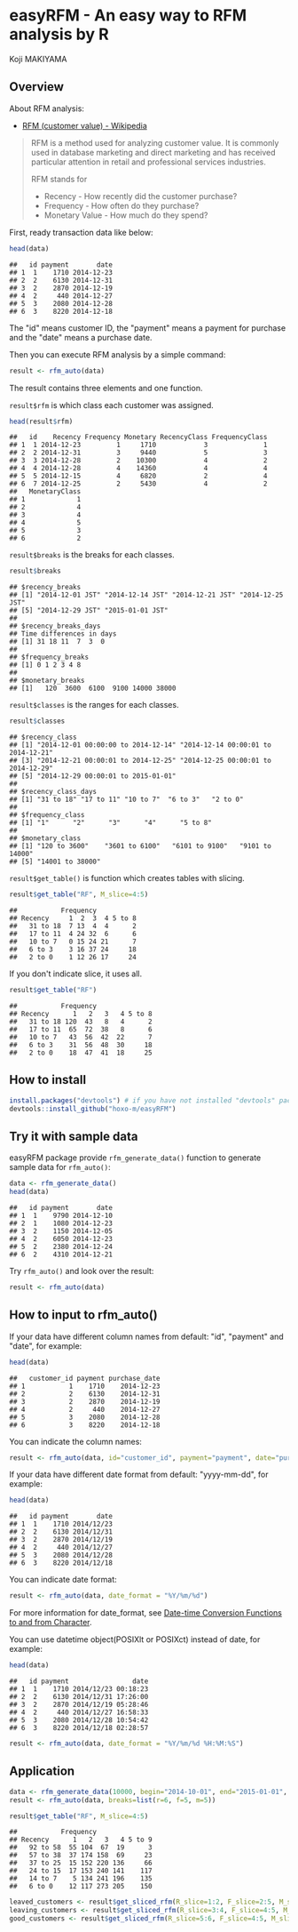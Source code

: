 # easyRFM - An easy way to RFM analysis by R
Koji MAKIYAMA  



## Overview

About RFM analysis:

- [RFM (customer value) - Wikipedia](http://en.wikipedia.org/wiki/RFM_%28customer_value%29)

> RFM is a method used for analyzing customer value. It is commonly used in database marketing and direct marketing and has received particular attention in retail and professional services industries.
> 
> RFM stands for
>
> - Recency - How recently did the customer purchase?
> - Frequency - How often do they purchase?
> - Monetary Value - How much do they spend?

First, ready transaction data like below:




```r
head(data)
```

```
##   id payment       date
## 1  1    1710 2014-12-23
## 2  2    6130 2014-12-31
## 3  2    2870 2014-12-19
## 4  2     440 2014-12-27
## 5  3    2080 2014-12-28
## 6  3    8220 2014-12-18
```

The "id" means customer ID, the "payment" means a payment for purchase and the "date" means a purchase date.

Then you can execute RFM analysis by a simple command:


```r
result <- rfm_auto(data)
```

The result contains three elements and one function.

`result$rfm` is which class each customer was assigned.


```r
head(result$rfm)
```

```
##   id    Recency Frequency Monetary RecencyClass FrequencyClass
## 1  1 2014-12-23         1     1710            3              1
## 2  2 2014-12-31         3     9440            5              3
## 3  3 2014-12-28         2    10300            4              2
## 4  4 2014-12-28         4    14360            4              4
## 5  5 2014-12-15         4     6820            2              4
## 6  7 2014-12-25         2     5430            4              2
##   MonetaryClass
## 1             1
## 2             4
## 3             4
## 4             5
## 5             3
## 6             2
```

`result$breaks` is the breaks for each classes.


```r
result$breaks
```

```
## $recency_breaks
## [1] "2014-12-01 JST" "2014-12-14 JST" "2014-12-21 JST" "2014-12-25 JST"
## [5] "2014-12-29 JST" "2015-01-01 JST"
## 
## $recency_breaks_days
## Time differences in days
## [1] 31 18 11  7  3  0
## 
## $frequency_breaks
## [1] 0 1 2 3 4 8
## 
## $monetary_breaks
## [1]   120  3600  6100  9100 14000 38000
```

`result$classes` is the ranges for each classes.


```r
result$classes
```

```
## $recency_class
## [1] "2014-12-01 00:00:00 to 2014-12-14" "2014-12-14 00:00:01 to 2014-12-21"
## [3] "2014-12-21 00:00:01 to 2014-12-25" "2014-12-25 00:00:01 to 2014-12-29"
## [5] "2014-12-29 00:00:01 to 2015-01-01"
## 
## $recency_class_days
## [1] "31 to 18" "17 to 11" "10 to 7"  "6 to 3"   "2 to 0"  
## 
## $frequency_class
## [1] "1"      "2"      "3"      "4"      "5 to 8"
## 
## $monetary_class
## [1] "120 to 3600"    "3601 to 6100"   "6101 to 9100"   "9101 to 14000" 
## [5] "14001 to 38000"
```

`result$get_table()` is function which creates tables with slicing.


```r
result$get_table("RF", M_slice=4:5)
```

```
##           Frequency
## Recency     1  2  3  4 5 to 8
##   31 to 18  7 13  4  4      2
##   17 to 11  4 24 32  6      6
##   10 to 7   0 15 24 21      7
##   6 to 3    3 16 37 24     18
##   2 to 0    1 12 26 17     24
```

If you don't indicate slice, it uses all.


```r
result$get_table("RF")
```

```
##           Frequency
## Recency      1   2   3   4 5 to 8
##   31 to 18 120  43   8   4      2
##   17 to 11  65  72  38   8      6
##   10 to 7   43  56  42  22      7
##   6 to 3    31  56  48  30     18
##   2 to 0    18  47  41  18     25
```

## How to install


```r
install.packages("devtools") # if you have not installed "devtools" package
devtools::install_github("hoxo-m/easyRFM")
```

## Try it with sample data

easyRFM package provide `rfm_generate_data()` function to generate sample data for `rfm_auto()`:


```r
data <- rfm_generate_data()
head(data)
```

```
##   id payment       date
## 1  1    9790 2014-12-10
## 2  1    1080 2014-12-23
## 3  2    1150 2014-12-05
## 4  2    6050 2014-12-23
## 5  2    2380 2014-12-24
## 6  2    4310 2014-12-21
```

Try `rfm_auto()` and look over the result:


```r
result <- rfm_auto(data)
```

## How to input to rfm_auto()

If your data have different column names from default: "id", "payment" and "date", for example:




```r
head(data)
```

```
##   customer_id payment purchase_date
## 1           1    1710    2014-12-23
## 2           2    6130    2014-12-31
## 3           2    2870    2014-12-19
## 4           2     440    2014-12-27
## 5           3    2080    2014-12-28
## 6           3    8220    2014-12-18
```

You can indicate the column names:


```r
result <- rfm_auto(data, id="customer_id", payment="payment", date="purchase_date")
```

If your data have different date format from default: "yyyy-mm-dd", for example:




```r
head(data)
```

```
##   id payment       date
## 1  1    1710 2014/12/23
## 2  2    6130 2014/12/31
## 3  2    2870 2014/12/19
## 4  2     440 2014/12/27
## 5  3    2080 2014/12/28
## 6  3    8220 2014/12/18
```

You can indicate date format:


```r
result <- rfm_auto(data, date_format = "%Y/%m/%d")
```

For more information for date_format, see [Date-time Conversion Functions to and from Character](http://stat.ethz.ch/R-manual/R-patched/library/base/html/strptime.html).

You can use datetime object(POSIXlt or POSIXct) instead of date, for example:




```r
head(data)
```

```
##   id payment                date
## 1  1    1710 2014/12/23 00:18:23
## 2  2    6130 2014/12/31 17:26:00
## 3  2    2870 2014/12/19 05:28:46
## 4  2     440 2014/12/27 16:58:33
## 5  3    2080 2014/12/28 10:54:42
## 6  3    8220 2014/12/18 02:28:57
```


```r
result <- rfm_auto(data, date_format = "%Y/%m/%d %H:%M:%S")
```

## Application


```r
data <- rfm_generate_data(10000, begin="2014-10-01", end="2015-01-01", seed=123)
result <- rfm_auto(data, breaks=list(r=6, f=5, m=5))

result$get_table("RF", M_slice=4:5)
```

```
##           Frequency
## Recency      1   2   3   4 5 to 9
##   92 to 58  55 104  67  19      3
##   57 to 38  37 174 158  69     23
##   37 to 25  15 152 220 136     66
##   24 to 15  17 153 240 141    117
##   14 to 7    5 134 241 196    135
##   6 to 0    12 117 273 205    150
```

```r
leaved_customers <- result$get_sliced_rfm(R_slice=1:2, F_slice=2:5, M_slice=4:5)
leaving_customers <- result$get_sliced_rfm(R_slice=3:4, F_slice=4:5, M_slice=4:5)
good_customers <- result$get_sliced_rfm(R_slice=5:6, F_slice=4:5, M_slice=4:5)
```
